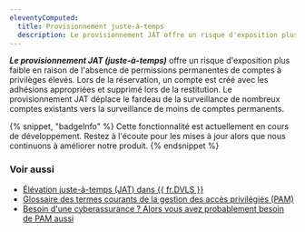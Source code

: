 ```yaml
---
eleventyComputed:
  title: Provisionnement juste-à-temps
  description: Le provisionnement JAT offre un risque d'exposition plus faible en raison de l'absence de permissions permanentes de comptes à privilèges élevés.
---
```


***Le provisionnement JAT (juste-à-temps)*** offre un risque d'exposition plus faible en raison de l'absence de permissions permanentes de comptes à privilèges élevés. Lors de la réservation, un compte est créé avec les adhésions appropriées et supprimé lors de la restitution. Le provisionnement JAT déplace le fardeau de la surveillance de nombreux comptes existants vers la surveillance de moins de comptes permanents.

{% snippet, "badgeInfo" %}
Cette fonctionnalité est actuellement en cours de développement. Restez à l'écoute pour les mises à jour alors que nous continuons à améliorer notre produit.
{% endsnippet %}

### Voir aussi
* [Élévation juste-à-temps (JAT) dans {{ fr.DVLS }}](/pam/server/just-in-time/)
* [Glossaire des termes courants de la gestion des accès privilégiés (PAM)](https://blog.devolutions.net/2021/01/glossary-of-common-privileged-access-management-pam-terms/)
* [Besoin d'une cyberassurance ? Alors vous avez probablement besoin de PAM aussi](https://blog.devolutions.net/2023/10/need-cybersecurity-insurance-then-you-probably-need-pam-too/)
